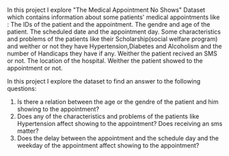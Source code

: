 In this project I explore "The Medical Appointment No Shows" Dataset which contains information about some patients' medical appointments like :
The IDs of the patient and the appointment.
The gendre and age of the patient.
The scheduled date and the appointment day.
Some characteristics and problems of the patients like their Scholarship(social welfare program) and weither or not they have Hypertension,Diabetes and Alcoholism and the number of Handicaps they have if any.
Weither the patient recived an SMS or not.
The location of the hospital.
Weither the patient showed to the appointment or not.

In this project I explore the dataset to find an answer to the following questions:
1. Is there a relation between the age or the gendre of the patient and him showing to the appointment?
2. Does any of the characteristics and problems of the patients like Hypertension affect showing to the appointment? Does receiving an sms matter?
3. Does the delay between the appointment and the schedule day and the weekday of the appointment affect showing to the appointment?



